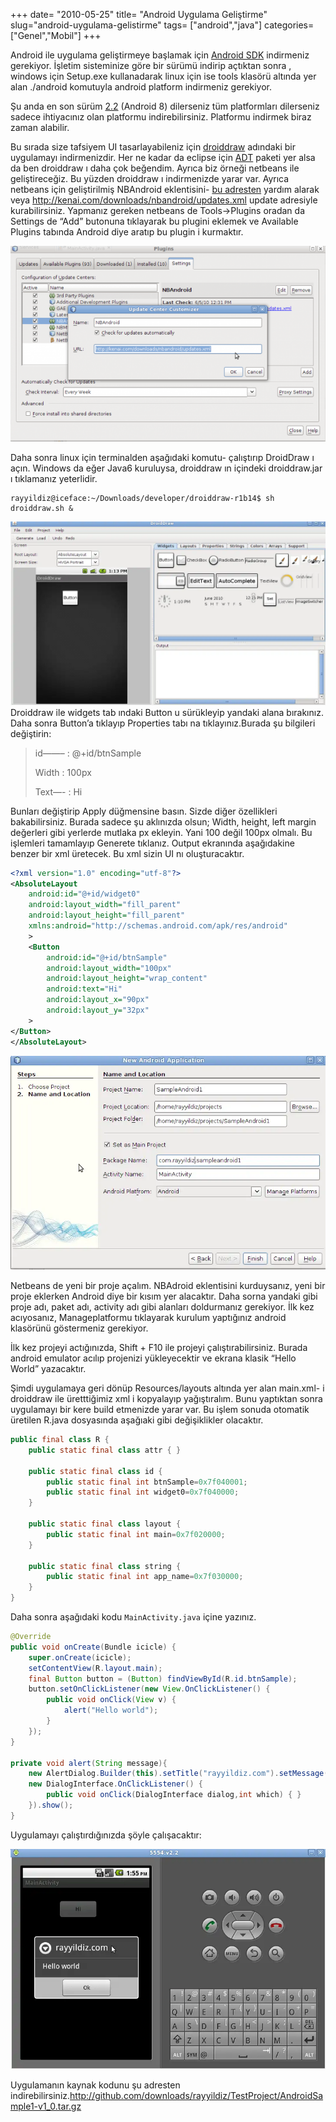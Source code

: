 +++
date= "2010-05-25"
title= "Android Uygulama Geliştirme"
slug="android-uygulama-gelistirme"
tags= ["android","java"]
categories= ["Genel","Mobil"]
+++


Android ile uygulama geliştirmeye başlamak için [Android SDK](http://developer.android.com/sdk/index.html) indirmeniz gerekiyor. İşletim sisteminize göre bir sürümü indirip açtıktan sonra , windows için Setup.exe kullanadarak linux için ise tools klasörü altında yer alan ./android komutuyla android platform indirmeniz gerekiyor.

Şu anda en son sürüm [2.2](http://developer.android.com/sdk/android-2.2.html) (Android 8) dilerseniz tüm platformları dilerseniz sadece ihtiyacınız olan platformu indirebilirsiniz. Platformu indirmek biraz zaman alabilir.

Bu sırada size tafsiyem UI tasarlayabileniz için [droiddraw](http://www.droiddraw.org/) adındaki bir uygulamayı indirmenizdir. Her ne kadar da eclipse için [ADT](http://developer.android.com/sdk/eclipse-adt.html) paketi yer alsa da ben droiddraw ı daha çok beğendim. Ayrıca biz örneği netbeans ile geliştireceğiz. Bu yüzden droiddraw ı indirmenizde yarar var. Ayrıca netbeans için geliştirilmiş NBAndroid eklentisini- [bu adresten](http://wiki.netbeans.org/IntroAndroidDevNetBeans) yardım alarak veya <http://kenai.com/downloads/nbandroid/updates.xml> update adresiyle kurabilirsiniz. Yapmanız gereken netbeans de Tools->Plugins oradan da Settings de “Add” butonuna tıklayarak bu plugini eklemek ve Available Plugins tabında Android diye aratıp bu plugin i kurmaktır.

![Nbandroid Plugin Install](/images/nbandroid_plugin_install-e1275732394906.png)

Daha sonra linux için terminalden aşağıdaki komutu- çalıştırıp DroidDraw ı açın. Windows da eğer Java6 kuruluysa, droiddraw ın içindeki droiddraw.jar ı tıklamanız yeterlidir.

	rayyildiz@iceface:~/Downloads/developer/droiddraw-r1b14$ sh droiddraw.sh &
	
![Droiddraw](/images/droiddraw1.webp)
Droiddraw ile widgets tab ındaki Button u sürükleyip yandaki alana bırakınız. Daha sonra Button’a tıklayıp Properties tabı na tıklayınız.Burada şu bilgileri değiştirin:

>id——– : @+id/btnSample
>
>Width : 100px
>
>Text—- : Hi

Bunları değiştirip Apply düğmensine basın. Sizde diğer özellikleri bakabilirsiniz. Burada sadece şu aklınızda olsun; Width, height, left margin değerleri gibi yerlerde mutlaka px ekleyin. Yani 100 değil 100px olmalı. Bu işlemleri tamamlayıp Generete tıklanız. Output ekranında aşağıdakine benzer bir xml üretecek. Bu xml sizin UI nı oluşturacaktır.

```xml
<?xml version="1.0" encoding="utf-8"?>
<AbsoluteLayout
	android:id="@+id/widget0"
	android:layout_width="fill_parent"
	android:layout_height="fill_parent"
	xmlns:android="http://schemas.android.com/apk/res/android"
	>
	<Button
		android:id="@+id/btnSample"
		android:layout_width="100px"
		android:layout_height="wrap_content"
		android:text="Hi"
		android:layout_x="90px"
		android:layout_y="32px"
	>
</Button>
</AbsoluteLayout>
```
	
![Android New Project](/images/android_new_project1.webp)

Netbeans de yeni bir proje açalım. NBAdroid eklentisini kurduysanız, yeni bir proje eklerken Android diye bir kısım yer alacaktır. Daha sorna yandaki gibi proje adı, paket adı, activity adı gibi alanları doldurmanız gerekiyor. İlk kez acıyosanız, Manageplatformu tıklayarak kurulum yaptığınız android klasörünü göstermeniz gerekiyor.

İlk kez projeyi actığınızda, Shift + F10 ile projeyi çalıştırabilirsiniz. Burada android emulator acılıp projenizi yükleyecektir ve ekrana klasik “Hello World” yazacaktır.

Şimdi uygulamaya geri dönüp Resources/layouts altında yer alan main.xml- i droiddraw ile üretttiğimiz xml i kopyalayıp yağıştıralım. Bunu yaptıktan sonra uygulamayı bir kere build etmenizde yarar var. Bu işlem sonuda otomatik üretilen R.java dosyasında aşağıaki gibi değişiklikler olacaktır.

```java
public final class R {
	public static final class attr { }

	public static final class id {
		public static final int btnSample=0x7f040001;
		public static final int widget0=0x7f040000;
	}

	public static final class layout {
		public static final int main=0x7f020000;
	}

	public static final class string {
		public static final int app_name=0x7f030000;
	}
}
```

Daha sonra aşağıdaki kodu ```MainActivity.java``` içine yazınız.

```java
@Override
public void onCreate(Bundle icicle) {
	super.onCreate(icicle);
	setContentView(R.layout.main);
	final Button button = (Button) findViewById(R.id.btnSample);
	button.setOnClickListener(new View.OnClickListener() {
		public void onClick(View v) {
			alert("Hello world");
		}
	});
}

private void alert(String message){
	new AlertDialog.Builder(this).setTitle("rayyildiz.com").setMessage(message).setNeutralButton("Ok",
	new DialogInterface.OnClickListener() {
		public void onClick(DialogInterface dialog,int which) { }
	}).show();
}
```

Uygulamayı çalıştırdığınızda şöyle çalışacaktır:

![Application Run](/images/application_run1.webp)

Uygulamanın kaynak kodunu şu adresten indirebilirsiniz.<http://github.com/downloads/rayyildiz/TestProject/AndroidSample1-v1_0.tar.gz>